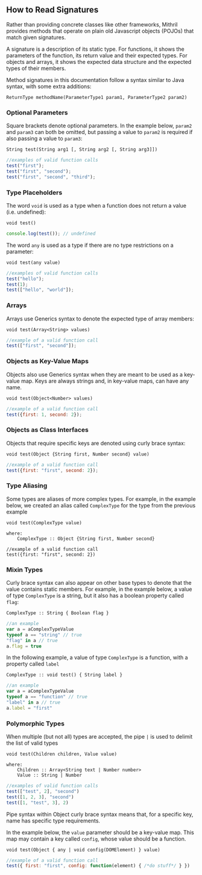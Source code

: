 ## How to Read Signatures

Rather than providing concrete classes like other frameworks, Mithril provides methods that operate on plain old Javascript objects (POJOs) that match given signatures.

A signature is a description of its static type. For functions, it shows the parameters of the function, its return value and their expected types. For objects and arrays, it shows the expected data structure and the expected types of their members.

Method signatures in this documentation follow a syntax similar to Java syntax, with some extra additions:

```clike
ReturnType methodName(ParameterType1 param1, ParameterType2 param2)
```

### Optional Parameters

Square brackets denote optional parameters. In the example below, `param2` and `param3` can both be omitted, but passing a value to `param2` is required if also passing a value to `param3`:

```clike
String test(String arg1 [, String arg2 [, String arg3]])
```

```javascript
//examples of valid function calls
test("first");
test("first", "second");
test("first", "second", "third");
```

### Type Placeholders

The word `void` is used as a type when a function does not return a value (i.e. undefined):

```clike
void test()
```

```javascript
console.log(test()); // undefined
```

The word `any` is used as a type if there are no type restrictions on a parameter:

```clike
void test(any value)
```

```javascript
//examples of valid function calls
test("hello");
test(1);
test(["hello", "world"]);
```

### Arrays

Arrays use Generics syntax to denote the expected type of array members:

```clike
void test(Array<String> values)
```

```javascript
//example of a valid function call
test(["first", "second"]);
```

### Objects as Key-Value Maps

Objects also use Generics syntax when they are meant to be used as a key-value map. Keys are always strings and, in key-value maps, can have any name.

```clike
void test(Object<Number> values)
```

```javascript
//example of a valid function call
test({first: 1, second: 2});
```

### Objects as Class Interfaces

Objects that require specific keys are denoted using curly brace syntax:

```clike
void test(Object {String first, Number second} value)
```

```javascript
//example of a valid function call
test({first: "first", second: 2});
```

### Type Aliasing

Some types are aliases of more complex types. For example, in the example below, we created an alias called `ComplexType` for the type from the previous example

```clike
void test(ComplexType value)

where:
	ComplexType :: Object {String first, Number second}
	
//example of a valid function call
test({first: "first", second: 2})
```

### Mixin Types

Curly brace syntax can also appear on other base types to denote that the value contains static members. For example, in the example below, a value of type `ComplexType` is a string, but it also has a boolean property called `flag`:

```clike
ComplexType :: String { Boolean flag }
```

```javascript
//an example
var a = aComplexTypeValue
typeof a == "string" // true
"flag" in a // true
a.flag = true
```

In the following example, a value of type `ComplexType` is a function, with a property called `label`

```clike
ComplexType :: void test() { String label }
```

```javascript
//an example
var a = aComplexTypeValue
typeof a == "function" // true
"label" in a // true
a.label = "first"
```

### Polymorphic Types

When multiple (but not all) types are accepted, the pipe `|` is used to delimit the list of valid types

```clike
void test(Children children, Value value)

where:
	Children :: Array<String text | Number number>
	Value :: String | Number
```

```javascript
//examples of valid function calls
test(["test", 2], "second")
test([1, 2, 3], "second")
test([1, "test", 3], 2)
```

Pipe syntax within Object curly brace syntax means that, for a specific key, name has specific type requirements.

In the example below, the `value` parameter should be a key-value map. This map may contain a key called `config`, whose value should be a function.

```clike
void test(Object { any | void config(DOMElement) } value)
```

```javascript
//example of a valid function call
test({ first: "first", config: function(element) { /*do stuff*/ } })
```
